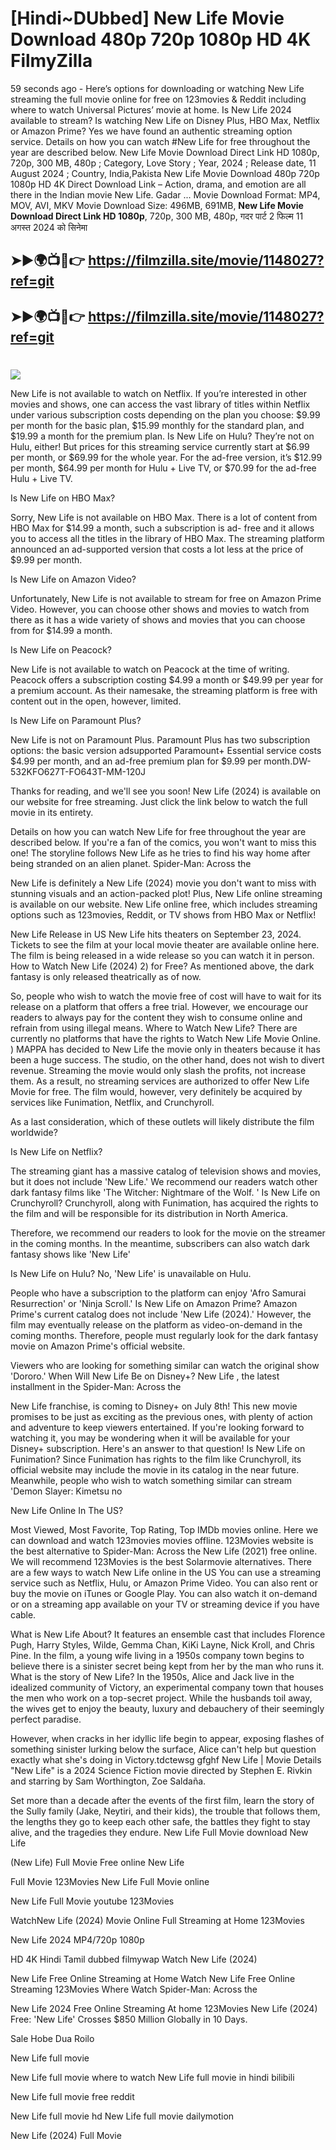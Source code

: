 # [Hindi~DUbbed] New Life Movie Download 480p 720p 1080p HD 4K FilmyZilla


59 seconds ago - Here’s options for downloading or watching New Life streaming the full movie online for free on 123movies & Reddit including where to watch Universal Pictures’ movie at home. Is New Life 2024 available to stream? Is watching New Life on Disney Plus, HBO Max, Netflix or Amazon Prime? Yes we have found an authentic streaming option service. Details on how you can watch #New Life for free throughout the year are described below. New Life Movie Download Direct Link HD 1080p, 720p, 300 MB, 480p ; Category, Love Story ; Year, 2024 ; Release date, 11 August 2024 ; Country, India,Pakista New Life Movie Download 480p 720p 1080p HD 4K Direct Download Link – Action, drama, and emotion are all there in the Indian movie New Life. Gadar ...
Movie Download Format: MP4, MOV, AVI, MKV
Movie Download Size: 496MB, 691MB, **New Life Movie Download Direct Link HD 1080p**, 720p, 300 MB, 480p, गदर पार्ट 2 फिल्म 11 अगस्त 2024 को सिनेमा

## ➤►🌍📺📱👉   https://filmzilla.site/movie/1148027?ref=git

## ➤►🌍📺📱👉   https://filmzilla.site/movie/1148027?ref=git

#

<img src="https://image.tmdb.org/t/p/w780//ly1jzyYU93NHF968i9M1tKkVAf9.jpg" />

New Life is not available to watch on Netflix. If you’re interested in other movies and shows, one can access the vast library of titles within Netflix under various subscription costs depending on the plan you choose: $9.99 per month for the basic plan, $15.99 monthly for the standard plan, and $19.99 a month for the premium plan. Is New Life on Hulu? They’re not on Hulu, either! But prices for this streaming service currently start at $6.99 per month, or $69.99 for the whole year. For the ad-free version, it’s $12.99 per month, $64.99 per month for Hulu + Live TV, or $70.99 for the ad-free Hulu + Live TV.

Is New Life on HBO Max?

Sorry, New Life is not available on HBO Max. There is a lot of content from HBO Max for $14.99 a month, such a subscription is ad- free and it allows you to access all the titles in the library of HBO Max. The streaming platform announced an ad-supported version that costs a lot less at the price of $9.99 per month.

Is New Life on Amazon Video?

Unfortunately, New Life is not available to stream for free on Amazon Prime Video. However, you can choose other shows and movies to watch from there as it has a wide variety of shows and movies that you can choose from for $14.99 a month.

Is New Life on Peacock?

New Life is not available to watch on Peacock at the time of writing. Peacock offers a subscription costing $4.99 a month or $49.99 per year for a premium account. As their namesake, the streaming platform is free with content out in the open, however, limited.

Is New Life on Paramount Plus?

New Life is not on Paramount Plus. Paramount Plus has two subscription options: the basic version adsupported Paramount+ Essential service costs $4.99 per month, and an ad-free premium plan for $9.99 per month.DW-532KFO627T-FO643T-MM-120J

Thanks for reading, and we'll see you soon! New Life (2024) is available on our website for free streaming. Just click the link below to watch the full movie in its entirety.

Details on how you can watch New Life for free throughout the year are described below. If you're a fan of the comics, you won't want to miss this one! The storyline follows New Life as he tries to find his way home after being stranded on an alien planet. Spider-Man: Across the

New Life is definitely a New Life (2024) movie you don't want to miss with stunning visuals and an action-packed plot! Plus, New Life online streaming is available on our website. New Life online free, which includes streaming options such as 123movies, Reddit, or TV shows from HBO Max or Netflix!

New Life Release in US New Life hits theaters on September 23, 2024. Tickets to see the film at your local movie theater are available online here. The film is being released in a wide release so you can watch it in person. How to Watch New Life (2024) 2) for Free? As mentioned above, the dark fantasy is only released theatrically as of now.

So, people who wish to watch the movie free of cost will have to wait for its release on a platform that offers a free trial. However, we encourage our readers to always pay for the content they wish to consume online and refrain from using illegal means. Where to Watch New Life? There are currently no platforms that have the rights to Watch New Life Movie Online. ) MAPPA has decided to New Life the movie only in theaters because it has been a huge success. The studio, on the other hand, does not wish to divert revenue. Streaming the movie would only slash the profits, not increase them. As a result, no streaming services are authorized to offer New Life Movie for free. The film would, however, very definitely be acquired by services like Funimation, Netflix, and Crunchyroll.

As a last consideration, which of these outlets will likely distribute the film worldwide?

Is New Life on Netflix?

The streaming giant has a massive catalog of television shows and movies, but it does not include 'New Life.' We recommend our readers watch other dark fantasy films like 'The Witcher: Nightmare of the Wolf. ' Is New Life on Crunchyroll? Crunchyroll, along with Funimation, has acquired the rights to the film and will be responsible for its distribution in North America.

Therefore, we recommend our readers to look for the movie on the streamer in the coming months. In the meantime, subscribers can also watch dark fantasy shows like 'New Life'

Is New Life on Hulu? No, 'New Life' is unavailable on Hulu.

People who have a subscription to the platform can enjoy 'Afro Samurai Resurrection' or 'Ninja Scroll.' Is New Life on Amazon Prime? Amazon Prime's current catalog does not include 'New Life (2024).' However, the film may eventually release on the platform as video-on-demand in the coming months. Therefore, people must regularly look for the dark fantasy movie on Amazon Prime's official website.

Viewers who are looking for something similar can watch the original show 'Dororo.' When Will New Life Be on Disney+? New Life , the latest installment in the Spider-Man: Across the

New Life franchise, is coming to Disney+ on July 8th! This new movie promises to be just as exciting as the previous ones, with plenty of action and adventure to keep viewers entertained. If you're looking forward to watching it, you may be wondering when it will be available for your Disney+ subscription. Here's an answer to that question! Is New Life on Funimation? Since Funimation has rights to the film like Crunchyroll, its official website may include the movie in its catalog in the near future. Meanwhile, people who wish to watch something similar can stream 'Demon Slayer: Kimetsu no

New Life Online In The US?

Most Viewed, Most Favorite, Top Rating, Top IMDb movies online. Here we can download and watch 123movies movies offline. 123Movies website is the best alternative to Spider-Man: Across the New Life (2021) free online. We will recommend 123Movies is the best Solarmovie alternatives. There are a few ways to watch New Life online in the US You can use a streaming service such as Netflix, Hulu, or Amazon Prime Video. You can also rent or buy the movie on iTunes or Google Play. You can also watch it on-demand or on a streaming app available on your TV or streaming device if you have cable.

What is New Life About? It features an ensemble cast that includes Florence Pugh, Harry Styles, Wilde, Gemma Chan, KiKi Layne, Nick Kroll, and Chris Pine. In the film, a young wife living in a 1950s company town begins to believe there is a sinister secret being kept from her by the man who runs it. What is the story of New Life? In the 1950s, Alice and Jack live in the idealized community of Victory, an experimental company town that houses the men who work on a top-secret project. While the husbands toil away, the wives get to enjoy the beauty, luxury and debauchery of their seemingly perfect paradise.

However, when cracks in her idyllic life begin to appear, exposing flashes of something sinister lurking below the surface, Alice can't help but question exactly what she's doing in Victory.tdctewsg gfghf New Life | Movie Details "New Life" is a 2024 Science Fiction movie directed by Stephen E. Rivkin and starring by Sam Worthington, Zoe Saldaña.

Set more than a decade after the events of the first film, learn the story of the Sully family (Jake, Neytiri, and their kids), the trouble that follows them, the lengths they go to keep each other safe, the battles they fight to stay alive, and the tragedies they endure. New Life Full Movie download New Life

(New Life) Full Movie Free online New Life

Full Movie 123Movies New Life Full Movie online

New Life Full Movie youtube 123Movies

WatchNew Life (2024) Movie Online Full Streaming at Home 123Movies

New Life 2024 MP4/720p 1080p

HD 4K Hindi Tamil dubbed filmywap Watch New Life (2024)

New Life Free Online Streaming at Home Watch New Life Free Online Streaming 123Movies Where Watch Spider-Man: Across the

New Life 2024 Free Online Streaming At home 123Movies New Life (2024) Free: 'New Life' Crosses $850 Million Globally in 10 Days.

Sale Hobe Dua Roilo

New Life full movie

New Life full movie where to watch New Life full movie in hindi bilibili

New Life full movie free reddit

New Life full movie hd New Life full movie dailymotion

New Life (2024) Full Movie